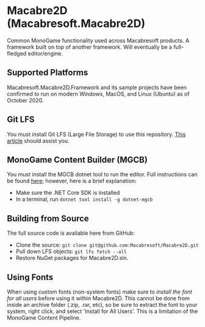 # Macabre2D (Macabresoft.Macabre2D)

Common MonoGame functionality used across Macabresoft products. A framework built on top of another framework. Will eventually be a full-fledged editor/engine.

## Supported Platforms

Macabresoft.Macabre2D.Framework and its sample projects have been confirmed to run on modern Windows, MacOS, and Linux (Ubuntu) as of October 2020.

## Git LFS

You must install Git LFS (Large File Storage) to use this repository. [This article](https://help.github.com/en/articles/installing-git-large-file-storage) should assist you.

## MonoGame Content Builder (MGCB)

You must install the MGCB dotnet tool to run the editor. Full instructions can be found [here](https://docs.monogame.net/articles/tools/mgcb.html); however, here is a brief explanation:

* Make sure the .NET Core SDK is installed
* In a terminal, run `dotnet tool install -g dotnet-mgcb`

## Building from Source

The full source code is available here from GitHub:

* Clone the source: `git clone git@github.com:Macabresoft/Macabre2D.git`
* Pull down LFS objects: `git lfs fetch --all`
* Restore NuGet packages for Macabre2D.sln.

## Using Fonts
 
When using custom fonts (non-system fonts) make sure to *install the font for all users* before using it within Macabre2D. This cannot be done from inside an archive folder (.zip, .rar, etc), so be sure to extract the font to your system, right click, and select 'Install for All Users'. This is a limitation of the MonoGame Content Pipeline.